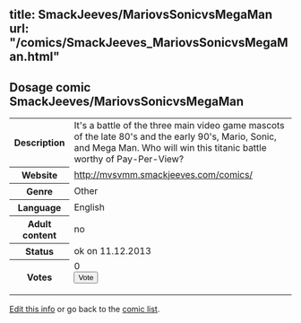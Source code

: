 title: SmackJeeves/MariovsSonicvsMegaMan
url: "/comics/SmackJeeves_MariovsSonicvsMegaMan.html"
---
Dosage comic SmackJeeves/MariovsSonicvsMegaMan
-----------------------------------------

<p id="msg"></p>
<script type="text/javascript">
if (window.location.search === '?edit_info_mail=sent_ok') {
  var elem = document.getElementById("msg");
  elem.innerHTML = 'Edited information sucessfully sent for review, which is usually done daily. Thanks!';
  elem.className = 'ok';
}
</script>
<table class="comicinfo">
<tr>
<th>Description</th><td>It's a battle of the three main video game mascots of the late 80's and the early 90's, Mario, Sonic, and Mega Man. Who will win this titanic battle worthy of Pay-Per-View?</td>
</tr>
<tr>
<th>Website</th><td><a href="http://mvsvmm.smackjeeves.com/comics/">http://mvsvmm.smackjeeves.com/comics/</a></td>
</tr>
<tr>
<th>Genre</th><td>Other</td>
</tr>
<tr>
<th>Language</th><td>English</td>
</tr>
<tr>
<th>Adult content</th><td>no</td>
</tr>
<tr>
<th>Status</th><td>ok on 11.12.2013</td>
</tr>
<tr>
<th>Votes</th><td>0
<form action="http://gaecounter.appspot.com/count/" method="POST">
<input name="name" type="hidden" value="SmackJeeves_MariovsSonicvsMegaMan"/>
<input name="uid" type="hidden" id="voteuid" value=""/>
<input type="submit" value="Vote"/>
</form>
</td>
</tr>
</table>
<script type="text/javascript">
var ua = navigator.userAgent;
document.getElementById("voteuid").value = ua.replace(/[^a-zA-Z0-9\._:]/g , "_");;
</script>

[Edit this info](SmackJeeves_MariovsSonicvsMegaMan_edit.html) or go back to the [comic list](../comic-index.html).
